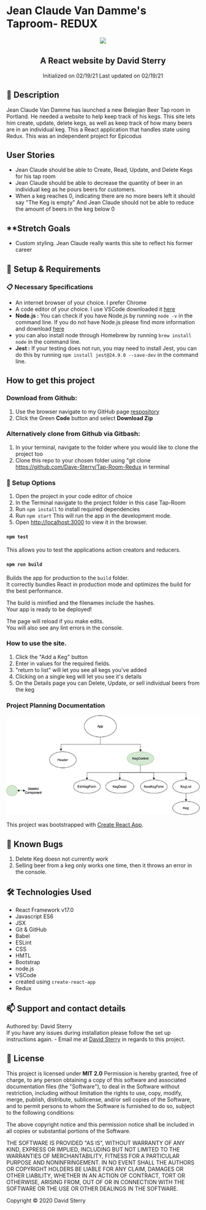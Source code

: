 # Jean Claude Van Damme's Taproom- REDUX
<div align="center">
<img src="https://github.com/Dave-Sterry.png" width="200px" height="auto">
</div>


<h2 align = 'center'>A React website by David Sterry </h2>
<p align = 'center'>
Initialized on 02/19/21
Last updated on 02/19/21
</p>

## 📖  Description
Jean Claude Van Damme has launched a new Belegian Beer Tap room in Portland. He needed a website to help keep track of his kegs. This site lets him create, update, delete kegs, as well as keep track of how many beers are in an individual keg. This a React application that handles state using Redux. This was an independent project for Epicodus 

## **User Stories**
* Jean Claude should be able to Create, Read, Update, and Delete Kegs for his tap room
* Jean Claude should be able to decrease the quantity of beer in an individual keg as he pours beers for customers. 
* When a keg reaches 0, indicating there are no more beers left it should say "The Keg is empty" And Jean Claude should not be able to reduce the amount of beers in the keg below 0

## **Stretch Goals
* Custom styling. Jean Claude really wants this site to reflect his former career

## 🔧 Setup & Requirements
### 📋 Necessary Specifications
 * An internet browser of your choice. I prefer Chrome
 * A code editor of your choice. I use VSCode downloaded it [here](https://code.visualstudio.com/)
 *  **Node.js :** You can check if you have Node.js by running `node -v` in the command line. If you do not have Node.js please find more information and download [here](https://nodejs.org/en/)
 * you can also install node through Homebrew by running `brew install node` in the command line.
* **Jest :** If your testing does not run, you may need to install Jest, you can do this by running `npm install jest@24.9.0 --save-dev` in the command line.

## **How to get this project** 

### Download from Github:
1. Use the browser navigate to my GitHub page [respository](https://github.com/Dave-Sterry/Tap-Room-Redux)
2. Click the Green **Code** button and select **Download Zip**

### Alternatively clone from Github via Gitbash:
1. In your terminal, navigate to the folder where you would like to clone the project too
2. Clone this repo to your chosen folder using "git clone https://github.com/Dave-Sterry/Tap-Room-Redux in terminal

### 🧰  Setup Options

1. Open the project in your code editor of choice 
2. In the Terminal navigate to the project folder in this case Tap-Room
3. Run ```npm install``` to install required dependencies 
4. Run ```npm start``` This will run the app in the development mode.
5. Open [http://localhost:3000](http://localhost:3000) to view it in the browser.
#### `npm test`

This allows you to test the applications action creators and reducers.

#### `npm run build`

Builds the app for production to the `build` folder.\
It correctly bundles React in production mode and optimizes the build for the best performance.

The build is minified and the filenames include the hashes.\
Your app is ready to be deployed!

The page will reload if you make edits.\
You will also see any lint errors in the console.

### How to use the site. 
1. Click the "Add a Keg" button 
2. Enter in values for the required fields. 
3. "return to list" will let you see all kegs you've added
4. Clicking on a single keg will let you see it's details
5. On the Details page you can Delete, Update, or sell individual beers from the keg

### Project Planning Documentation 


<img src ="./readmeassets/TapRoom.png">


This project was bootstrapped with [Create React App](https://github.com/facebook/create-react-app).

## 🐛 Known Bugs
1. Delete Keg doesn not currently work
2. Selling beer from a keg only works one time, then it throws an error in the console.

## 🛠️ Technologies Used

* React Framework v17.0
* Javascript ES6
* JSX
* Git & GitHub
* Babel
* ESLint
* CSS
* HMTL
* Bootstrap
* node.js
* VSCode
* created using ```create-react-app```
* Redux 


## 📫 Support and contact details
Authored by: David Sterry  
If you have any issues during installation please follow the set up instructions again. - Email me at [David Sterry](mailto:sterry.david@gmail.com) in regards to this project. 

## 📘 License

This project is licensed under **MIT 2.0**
Permission is hereby granted, free of charge, to any person obtaining a copy
of this software and associated documentation files (the "Software"), to deal
in the Software without restriction, including without limitation the rights
to use, copy, modify, merge, publish, distribute, sublicense, and/or sell
copies of the Software, and to permit persons to whom the Software is
furnished to do so, subject to the following conditions:

The above copyright notice and this permission notice shall be included in all
copies or substantial portions of the Software.

THE SOFTWARE IS PROVIDED "AS IS", WITHOUT WARRANTY OF ANY KIND, EXPRESS OR
IMPLIED, INCLUDING BUT NOT LIMITED TO THE WARRANTIES OF MERCHANTABILITY,
FITNESS FOR A PARTICULAR PURPOSE AND NONINFRINGEMENT. IN NO EVENT SHALL THE
AUTHORS OR COPYRIGHT HOLDERS BE LIABLE FOR ANY CLAIM, DAMAGES OR OTHER
LIABILITY, WHETHER IN AN ACTION OF CONTRACT, TORT OR OTHERWISE, ARISING FROM,
OUT OF OR IN CONNECTION WITH THE SOFTWARE OR THE USE OR OTHER DEALINGS IN THE
SOFTWARE.

Copyright © 2020 David Sterry

